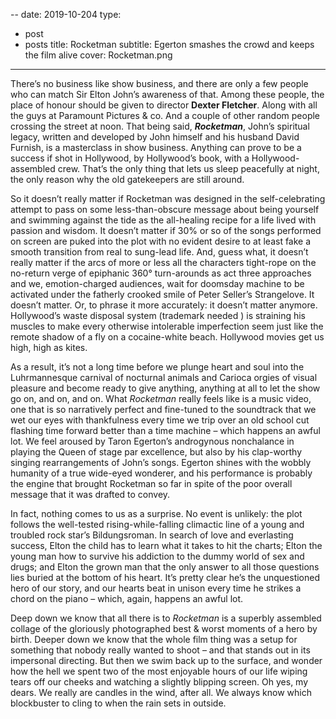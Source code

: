 --
date: 2019-10-204
type:
- post
- posts
title: Rocketman
subtitle: Egerton smashes the crowd and keeps the film alive
cover: Rocketman.png
---

There’s no business like show business, and there are only a few people who can match Sir Elton John’s awareness of that. Among these  people, the place of honour should be given to director **Dexter Fletcher**. Along with all the guys at Paramount Pictures & co. And a couple of other random people crossing the street at noon. That being said, ***Rocketman***, John’s spiritual legacy, written and developed by John himself and his husband David Furnish, is a masterclass in show business. Anything can prove to be a success if shot in Hollywood, by Hollywood’s book, with a Hollywood-assembled crew. That’s the only thing that lets us sleep peacefully at night, the only reason why the old gatekeepers are still around.

So it doesn’t really matter if Rocketman was designed in the self-celebrating attempt to pass on some less-than-obscure message about being yourself and swimming against the tide as the all-healing recipe for a life lived with passion and wisdom. It doesn’t matter if 30% or so of the songs performed on screen are puked into the plot with no evident desire to at least fake a smooth transition from real to sung-lead life. And, guess what, it doesn’t really matter if the arcs of more or less all the characters tight-rope on the no-return verge of epiphanic 360° turn-arounds as act three approaches and we, emotion-charged audiences, wait  for doomsday machine to be activated under the fatherly crooked smile of Peter Seller’s Strangelove. It doesn’t matter. Or, to phrase it more accurately: it doesn’t matter anymore. Hollywood’s waste disposal system (trademark needed ) is straining his muscles to make every otherwise intolerable imperfection seem just like the remote shadow of a fly on a cocaine-white beach. Hollywood movies get us high, high as kites.

As a result, it’s not a long time before we plunge heart and soul into the Luhrmannesque carnival of nocturnal animals and Carioca orgies of visual pleasure and become ready to give anything, anything at all to let the show go on, and on, and on. What *Rocketman* really feels like is  a music video, one that is so narratively perfect and fine-tuned to the soundtrack that we wet our eyes with thankfulness every time we trip over an old school cut flashing time forward better than a time machine – which happens an awful lot. We feel aroused by Taron Egerton’s androgynous nonchalance in playing the Queen of stage par excellence, but also by his clap-worthy  singing rearrangements of John’s songs. Egerton shines with the wobbly humanity of a true wide-eyed wonderer, and his performance is  probably the engine that brought Rocketman so far in spite of the poor overall message that it was drafted to convey.

In fact, nothing comes to us as a surprise. No event is unlikely: the plot follows the well-tested rising-while-falling climactic line of a young and troubled rock star’s Bildungsroman. In search of love and everlasting success, Elton the child has to learn what it takes to hit the charts; Elton the young man how to survive his addiction to the dummy world of sex and drugs; and Elton the grown man that the only answer to all those questions lies buried at the bottom of his heart. It’s pretty clear he’s the unquestioned hero of our story, and our hearts beat in unison every time he strikes a chord on the piano – which, again, happens an awful lot.

Deep down we know  that all there is to *Rocketman* is a superbly assembled collage of the gloriously photographed best & worst moments of a hero   by birth. Deeper down we know that the whole film thing was a setup for something that nobody really wanted to shoot – and that stands out in its impersonal directing. But then we swim back up to the surface, and wonder how the hell we spent two of the most enjoyable hours of our life wiping tears off our cheeks and watching a slightly blipping screen. Oh yes, my dears. We really are   candles in the wind, after all. We always know which blockbuster to cling to when the rain sets in  outside.
